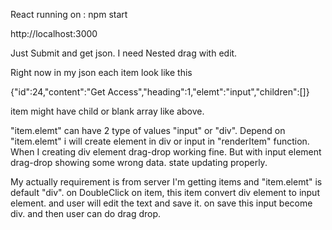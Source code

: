 React running on : npm start 

http://localhost:3000

Just Submit and get json. I need Nested drag with edit.

Right now in my json each item look like this

{"id":24,"content":"Get Access","heading":1,"elemt":"input","children":[]}


item might have child or blank array like above.

"item.elemt" can have 2 type of values "input" or "div". Depend on "item.elemt" i will create element in div or input in "renderItem" function. When I  creating div element drag-drop working fine. But with input element drag-drop showing some wrong data. state updating properly.




My actually requirement is from server I'm getting items and "item.elemt" is default "div". on DoubleClick on item, this item convert div element to input element. and user will edit the text and save it. on save this input become div. and then user can do drag drop.

 




